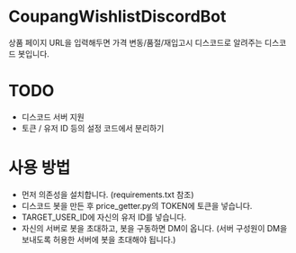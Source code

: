 # CoupangWishlistDiscordBot
상품 페이지 URL을 입력해두면 가격 변동/품절/재입고시 디스코드로 알려주는 디스코드 봇입니다.

# TODO
* 디스코드 서버 지원
* 토큰 / 유저 ID 등의 설정 코드에서 분리하기

# 사용 방법
* 먼저 의존성을 설치합니다. (requirements.txt 참조)
* 디스코드 봇을 만든 후 price_getter.py의 TOKEN에 토큰을 넣습니다.
* TARGET_USER_ID에 자신의 유저 ID를 넣습니다.
* 자신의 서버로 봇을 초대하고, 봇을 구동하면 DM이 옵니다. (서버 구성원이 DM을 보내도록 허용한 서버에 봇을 초대해야 됩니다.)

